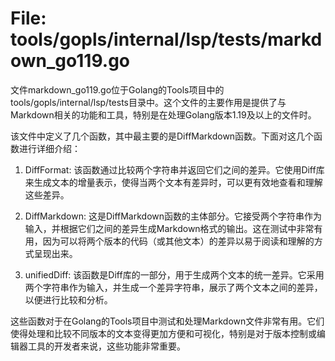 # File: tools/gopls/internal/lsp/tests/markdown_go119.go

文件markdown_go119.go位于Golang的Tools项目中的tools/gopls/internal/lsp/tests目录中。这个文件的主要作用是提供了与Markdown相关的功能和工具，特别是在处理Golang版本1.19及以上的文件时。

该文件中定义了几个函数，其中最主要的是DiffMarkdown函数。下面对这几个函数进行详细介绍：

1. DiffFormat: 
该函数通过比较两个字符串并返回它们之间的差异。它使用Diff库来生成文本的增量表示，使得当两个文本有差异时，可以更有效地查看和理解这些差异。

2. DiffMarkdown:
这是DiffMarkdown函数的主体部分。它接受两个字符串作为输入，并根据它们之间的差异生成Markdown格式的输出。这在测试中非常有用，因为可以将两个版本的代码（或其他文本）的差异以易于阅读和理解的方式呈现出来。

3. unifiedDiff:
该函数是Diff库的一部分，用于生成两个文本的统一差异。它采用两个字符串作为输入，并生成一个差异字符串，展示了两个文本之间的差异，以便进行比较和分析。

这些函数对于在Golang的Tools项目中测试和处理Markdown文件非常有用。它们使得处理和比较不同版本的文本变得更加方便和可视化，特别是对于版本控制或编辑器工具的开发者来说，这些功能非常重要。


